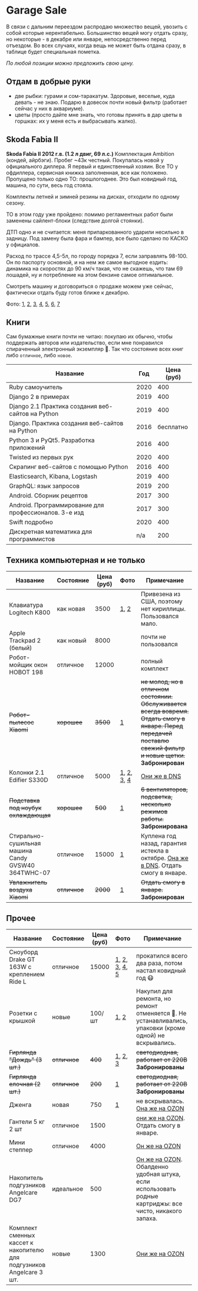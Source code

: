 # Garage Sale

В связи с дальним переездом распродаю множество вещей, увозить с собой которые нерентабельно.
Большинство вещей могу отдать сразу, но некоторые - в декабре или январе, непосредственно перед
отъездом. Во всех случаях, когда вещь не может быть отдана сразу, в таблице будет специальная
пометка.

*По любой позиции можно предложить свою цену.*

## Отдам в добрые руки
- две рыбки: гурами и сом-таракатум. Здоровые, веселые, куда девать - не знаю. Подарю в довесок почти новый фильтр (работает сейчас у них в аквариуме).
- цветы (просто дайте мне знать, что готовы принять в дар цветы в горшках: их у меня есть и выбрасывать жалко).


## Skoda Fabia II

**Skoda Fabia II 2012 г.в. (1.2 л двиг, 69 л.с.)** Комплектация Ambition (кондей, айрбэги). Пробег ~43к честный. Покупалась новой у официального диллера. Я первый и единственный хозяин. Все ТО у офдиллера, сервисная книжка заполненная, все как положено. Пропущено только одно ТО: прошлогоднее. Это был ковидный год, машина, по сути, весь год стояла. 

Комплекты летней и зимней резины на дисках, отходили по одному сезону.

ТО в этом году уже пройдено: помимо регламентных работ были заменены сайлент-блоки (следствие долгой стоянки).

ДТП одно и не считается: меня припаркованного ударили несильно в задницу. Под замену была фара и бампер, все было сделано по КАСКО у официалов. 

Расход по трассе 4,5-5л, по городу порядка 7, если заправлять 98-100. Он по паспорту основной, и на нем же самое выгодное ездить: динамика на скоростях до 90 км/ч такая, что не скажешь, что там 69 лошадей, ну и потребление на этом бензине самое оптимальное.

Смотреть машину и договориться о продаже можем уже сейчас, фактически отдать буду готов ближе к декабрю.

Фото: [1](https://ibb.co/Xk2s68v), [2](https://ibb.co/vdRdZT6), [3](https://ibb.co/tZ6h98w), [4](https://ibb.co/wsnCLnY), [5](https://ibb.co/V93kw40),
[6](https://ibb.co/tp8mv9L), [7](https://ibb.co/9b6kKX7)


## Книги

Сам бумажные книги почти не читаю: покупаю их обычно, чтобы поддержать авторов или издательство,
если мне понравился спираченный электронный экземпляр :grimacing:. Так что состояние всех книг 
либо `отличное`, либо `новое`.

Название | Год | Цена (руб)
---|---|---
Ruby самоучитель | 2020 | 400
Django 2 в примерах | 2019 | 400
Django 2.1 Практика создания веб-сайтов на Python | 2019 | 400
Django. Практика создания веб-сайтов на Python | 2016 | бесплатно
Python 3 и PyQt5. Разработка приложений | 2016 | 400
Twisted из первых рук | 2020 | 400
Скрапинг веб-сайтов с помощью Python | 2016 | 400
Elasticsearch, Kibana, Logstash | 2019 | 400
GraphQL: язык запросов | 2019 | 200
Android. Сборник рецептов | 2017 | 300
Аndroid. Программирование для профессионалов. 3-е изд | 2017 | 300
Swift подробно | 2020 | 400
Дискретная математика для программистов | n/a | 200


## Техника компьютерная и не только

Название | Состояние | Цена (руб) | Фото | Примечание
---|---|---|---|---
Клавиатура Logitech K800 | как новая | 3500 | [1](https://ibb.co/xjxfjKg), [2](https://ibb.co/DznvbYN) | Привезена из США, поэтому нет кириллицы. Пользовался мало.
Apple Trackpad 2 (белый) | как новый | 8000 | | почти не пользовался
Робот-мойщик окон HOBOT 198 | отличное | 12000 | | полный комплект
~~Робот-пылесос Xiaomi~~ | ~~хорошее~~ | ~~3500~~ | [1](https://ibb.co/KjBJLmW) | ~~не молод, но в отличном состоянии. Обслуживается всегда вовремя. Отдать смогу в январе. Перед передачей поставлю свежий фильтр и новые щетки.~~ **Забронирован**
Колонки 2.1 Edifier S330D | отличное | 5000 | [1](https://ibb.co/7QD980b), [2](https://ibb.co/741ryRQ), [3](https://ibb.co/TbPnt95), [4](https://ibb.co/ym2nHSB) | [Они же в DNS](https://www.dns-shop.ru/product/8d78e4e3860c3330/kolonki-21-edifier-s330d/opinion/)
~~Подставка под ноубук охлаждающая~~ | ~~хорошее~~ | ~~500~~ | [1](https://ibb.co/gSBrShg) | ~~6 вентиляторов, подсветка, несколько режимов работы.~~ **Забронирована**
Стирально-сушильная машина Candy GVSW40 364TWHC-07 | отличное | 15000 | [1](https://ibb.co/KVf4pkG) | Куплена год назад, гарантия истекла в октябре. [Она же в DNS](https://www.dns-shop.ru/product/9fca6fe400ed3330/stiralno-susilnaa-masina-candy-gvsw40-364twhc-07/). Отдать смогу в январе.
~~Увлажнитель воздуха Xiaomi~~ | ~~отличное~~ | ~~2000~~ | [1](https://ibb.co/NL8wm5r) | ~~Отдать смогу в январе.~~ **Забронирован**


## Прочее

Название | Состояние | Цена (руб) | Фото | Примечание
---|---|---|---|---
Сноуборд Drake GT 163W с креплением Ride L | отличное | 15000 | [1](https://ibb.co/7tcdZn2), [2](https://ibb.co/nQpXPqF), [3](https://ibb.co/9N1VSFb), [4](https://ibb.co/QrVJ0NL), [5](https://ibb.co/9wByNCk) | прокатился всего два раза, потом настал ковидный год :mask:
Розетки с крышкой | новые | 100/шт | [1](https://ibb.co/17WgtzZ), [2](https://ibb.co/rtVCxQR) | Накупил для ремонта, но ремонт отменяется :slightly_smiling_face:. Не устанавливались, упаковки (кроме одной) не вскрывались.
~~Гирлянда "Дождь" (3 шт.)~~ | ~~отличное~~ | ~~400~~ | [1](https://ibb.co/481G3vG), [2](https://ibb.co/mckkwpf), [3](https://ibb.co/LSDfypd) | ~~светодиодная, работает от 220В~~ **Забронированы**
~~Гирлянда елочная (2 шт.)~~ | ~~отличное~~ | ~~200~~ | [1](https://ibb.co/dWG7TfX) | ~~светодиодная, работает от 220В~~ **Забронированы**
Дженга | новая | 750 | [1](https://ibb.co/60d4XMK) | не вскрывалась. [Она же на OZON](https://www.ozon.ru/product/nastolnaya-igra-hasbro-games-dzhenga-22438029/?sh=0BMRTLIn)
Гантели 5 кг 2 шт| отличное | 1500 | | [они же на OZON](https://www.ozon.ru/product/ganteli-go-do-ok-733-2-sht-po-5-kg-zelenyy-tsvet-180622067/?sh=9IRZFBps). Отдать смогу в январе.
Мини степпер | отличное | 4000 | | [Он же на OZON](https://www.ozon.ru/product/mini-stepper-atemi-as1720-181541096/?sh=9xV4k68d)
Накопитель подгузников Angelcare DG7 | идеальное | 500 | | [Он же на OZON](https://www.ozon.ru/product/nakopitel-podguznikov-angelcare-dg7-154789081/?asb=T7IuoQ%252FNhiXa3CTt8H6lFJCQPJ0nGwBJvFVd3QaEmfI%253D&asb2=WXJQaZADosZAV3IZ-W8Cv8HmFiWJBRKF15o_QHUjBlk&keywords=Angelcare&sh=S17EFiOO). Обалденно удобная штука, если использовать родные картриджы: все чисто, никакого запаха. 
Комплект сменных кассет к накопителю для подгузников Angelcare 3 шт. | новые | 1300 | | [Они же на OZON](https://www.ozon.ru/product/komplekt-smennyh-kasset-k-nakopitelyu-dlya-podguznikov-angelcare-3-sht-ar9003-eu-163166417/?sh=l9GQoMkO) 
